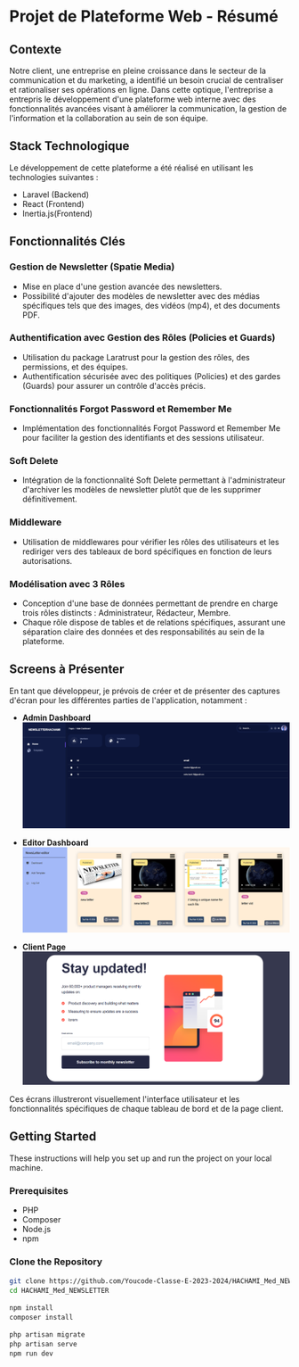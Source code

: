 # Projet de Plateforme Web - Résumé

## Contexte

Notre client, une entreprise en pleine croissance dans le secteur de la communication et du marketing, a identifié un besoin crucial de centraliser et rationaliser ses opérations en ligne. Dans cette optique, l'entreprise a entrepris le développement d'une plateforme web interne avec des fonctionnalités avancées visant à améliorer la communication, la gestion de l'information et la collaboration au sein de son équipe.

## Stack Technologique

Le développement de cette plateforme a été réalisé en utilisant les technologies suivantes :
- Laravel (Backend)
- React (Frontend)
- Inertia.js(Frontend)

## Fonctionnalités Clés

### Gestion de Newsletter (Spatie Media)

- Mise en place d'une gestion avancée des newsletters.
- Possibilité d'ajouter des modèles de newsletter avec des médias spécifiques tels que des images, des vidéos (mp4), et des documents PDF.

### Authentification avec Gestion des Rôles (Policies et Guards)

- Utilisation du package Laratrust pour la gestion des rôles, des permissions, et des équipes.
- Authentification sécurisée avec des politiques (Policies) et des gardes (Guards) pour assurer un contrôle d'accès précis.

### Fonctionnalités Forgot Password et Remember Me

- Implémentation des fonctionnalités Forgot Password et Remember Me pour faciliter la gestion des identifiants et des sessions utilisateur.

### Soft Delete

- Intégration de la fonctionnalité Soft Delete permettant à l'administrateur d'archiver les modèles de newsletter plutôt que de les supprimer définitivement.

### Middleware

- Utilisation de middlewares pour vérifier les rôles des utilisateurs et les rediriger vers des tableaux de bord spécifiques en fonction de leurs autorisations.

### Modélisation avec 3 Rôles

- Conception d'une base de données permettant de prendre en charge trois rôles distincts : Administrateur, Rédacteur, Membre.
- Chaque rôle dispose de tables et de relations spécifiques, assurant une séparation claire des données et des responsabilités au sein de la plateforme.

## Screens à Présenter

En tant que développeur, je prévois de créer et de présenter des captures d'écran pour les différentes parties de l'application, notamment :
- **Admin Dashboard**
  ![Admin Dashboard](./Docs/admin_dash.png)


- **Editor Dashboard**
  ![editor Dashboard](./Docs/editor_dash.png)

- **Client Page**
  ![client page](./Docs/client.png)


Ces écrans illustreront visuellement l'interface utilisateur et les fonctionnalités spécifiques de chaque tableau de bord et de la page client.

## Getting Started

These instructions will help you set up and run the project on your local machine.

### Prerequisites

- PHP
- Composer
- Node.js
- npm

### Clone the Repository

```bash
git clone https://github.com/Youcode-Classe-E-2023-2024/HACHAMI_Med_NEWSLETTER.git
cd HACHAMI_Med_NEWSLETTER
```
```bash
npm install
composer install
```
```bash
php artisan migrate
php artisan serve
npm run dev
```


